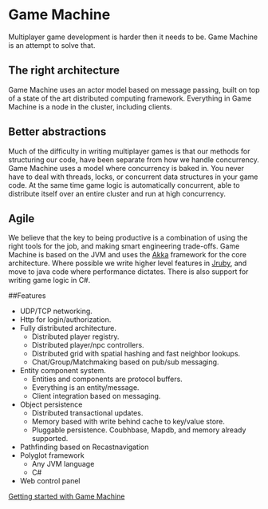 
# Game Machine

Multiplayer game development is harder then it needs to be.  Game Machine is an attempt to solve that.

## The right architecture
Game Machine uses an actor model based on message passing, built on top of a state of the art distributed computing framework.  Everything in Game Machine is a node in the cluster, including clients.


## Better abstractions
Much of the difficulty in writing multiplayer games is that our methods for structuring our code, have been separate from how we handle concurrency.   Game Machine uses a model where concurrency is baked in.  You never have to deal with threads, locks, or concurrent data structures in your game code.  At the same time game logic is automatically concurrent, able to distribute itself over an entire cluster and run at high concurrency.

## Agile
We believe that the key to being productive is a combination of using the right tools for the job, and making smart engineering trade-offs.  Game Machine is based on the JVM and uses the [Akka](http://www.akka.io) framework for the core architecture.  Where possible we write higher level features in [Jruby](http://www.jruby.org), and move to java code where performance dictates.  There is also support for writing game logic in C#.

##Features

- UDP/TCP networking.
- Http for login/authorization.
- Fully distributed architecture.
  - Distributed player registry.
  - Distributed player/npc controllers.
  - Distributed grid with spatial hashing and fast neighbor lookups.
  - Chat/Group/Matchmaking based on pub/sub messaging.
- Entity component system.
  - Entities and components are protocol buffers.
  - Everything is an entity/message.
  - Client integration based on messaging.
- Object persistence
  - Distributed transactional updates.
  - Memory based with write behind cache to key/value store.
  - Pluggable persistence.  Coubhbase, Mapdb, and memory already supported.
- Pathfinding based on Recastnavigation
- Polyglot framework
  - Any JVM language
  - C#
- Web control panel


[Getting started with Game Machine](https://github.com/gamemachine/gamemachine/wiki/Getting-started)

